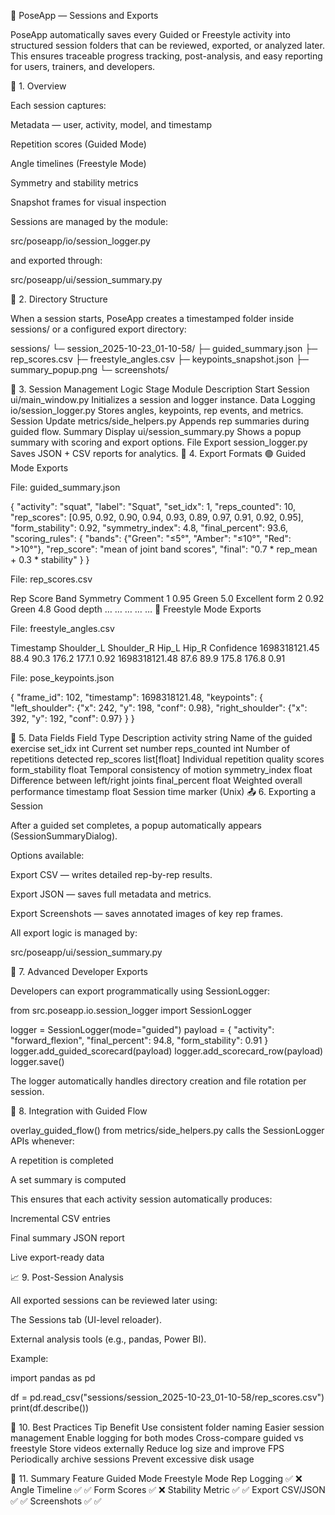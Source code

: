 📁 PoseApp — Sessions and Exports

PoseApp automatically saves every Guided or Freestyle activity into structured session folders that can be reviewed, exported, or analyzed later.
This ensures traceable progress tracking, post-analysis, and easy reporting for users, trainers, and developers.

🧩 1. Overview

Each session captures:

Metadata — user, activity, model, and timestamp

Repetition scores (Guided Mode)

Angle timelines (Freestyle Mode)

Symmetry and stability metrics

Snapshot frames for visual inspection

Sessions are managed by the module:

src/poseapp/io/session_logger.py


and exported through:

src/poseapp/ui/session_summary.py

🧱 2. Directory Structure

When a session starts, PoseApp creates a timestamped folder inside sessions/ or a configured export directory:

sessions/
└─ session_2025-10-23_01-10-58/
   ├─ guided_summary.json
   ├─ rep_scores.csv
   ├─ freestyle_angles.csv
   ├─ keypoints_snapshot.json
   ├─ summary_popup.png
   └─ screenshots/

🧠 3. Session Management Logic
Stage	Module	Description
Start Session	ui/main_window.py	Initializes a session and logger instance.
Data Logging	io/session_logger.py	Stores angles, keypoints, rep events, and metrics.
Session Update	metrics/side_helpers.py	Appends rep summaries during guided flow.
Summary Display	ui/session_summary.py	Shows a popup summary with scoring and export options.
File Export	session_logger.py	Saves JSON + CSV reports for analytics.
🧾 4. Export Formats
🟢 Guided Mode Exports

File: guided_summary.json

{
  "activity": "squat",
  "label": "Squat",
  "set_idx": 1,
  "reps_counted": 10,
  "rep_scores": [0.95, 0.92, 0.90, 0.94, 0.93, 0.89, 0.97, 0.91, 0.92, 0.95],
  "form_stability": 0.92,
  "symmetry_index": 4.8,
  "final_percent": 93.6,
  "scoring_rules": {
    "bands": {"Green": "≤5°", "Amber": "≤10°", "Red": ">10°"},
    "rep_score": "mean of joint band scores",
    "final": "0.7 * rep_mean + 0.3 * stability"
  }
}


File: rep_scores.csv

Rep	Score	Band	Symmetry	Comment
1	0.95	Green	5.0	Excellent form
2	0.92	Green	4.8	Good depth
…	…	…	…	…
🔵 Freestyle Mode Exports

File: freestyle_angles.csv

Timestamp	Shoulder_L	Shoulder_R	Hip_L	Hip_R	Confidence
1698318121.45	88.4	90.3	176.2	177.1	0.92
1698318121.48	87.6	89.9	175.8	176.8	0.91

File: pose_keypoints.json

{
  "frame_id": 102,
  "timestamp": 1698318121.48,
  "keypoints": {
    "left_shoulder": {"x": 242, "y": 198, "conf": 0.98},
    "right_shoulder": {"x": 392, "y": 192, "conf": 0.97}
  }
}

🧮 5. Data Fields
Field	Type	Description
activity	string	Name of the guided exercise
set_idx	int	Current set number
reps_counted	int	Number of repetitions detected
rep_scores	list[float]	Individual repetition quality scores
form_stability	float	Temporal consistency of motion
symmetry_index	float	Difference between left/right joints
final_percent	float	Weighted overall performance
timestamp	float	Session time marker (Unix)
📤 6. Exporting a Session

After a guided set completes, a popup automatically appears (SessionSummaryDialog).

Options available:

Export CSV — writes detailed rep-by-rep results.

Export JSON — saves full metadata and metrics.

Export Screenshots — saves annotated images of key rep frames.

All export logic is managed by:

src/poseapp/ui/session_summary.py

🧠 7. Advanced Developer Exports

Developers can export programmatically using SessionLogger:

from src.poseapp.io.session_logger import SessionLogger

logger = SessionLogger(mode="guided")
payload = {
    "activity": "forward_flexion",
    "final_percent": 94.8,
    "form_stability": 0.91
}
logger.add_guided_scorecard(payload)
logger.add_scorecard_row(payload)
logger.save()


The logger automatically handles directory creation and file rotation per session.

🧩 8. Integration with Guided Flow

overlay_guided_flow() from metrics/side_helpers.py
calls the SessionLogger APIs whenever:

A repetition is completed

A set summary is computed

This ensures that each activity session automatically produces:

Incremental CSV entries

Final summary JSON report

Live export-ready data

📈 9. Post-Session Analysis

All exported sessions can be reviewed later using:

The Sessions tab (UI-level reloader).

External analysis tools (e.g., pandas, Power BI).

Example:

import pandas as pd

df = pd.read_csv("sessions/session_2025-10-23_01-10-58/rep_scores.csv")
print(df.describe())

🧰 10. Best Practices
Tip	Benefit
Use consistent folder naming	Easier session management
Enable logging for both modes	Cross-compare guided vs freestyle
Store videos externally	Reduce log size and improve FPS
Periodically archive sessions	Prevent excessive disk usage

🎯 11. Summary
Feature	      Guided Mode	Freestyle Mode
Rep Logging	      ✅	          ❌
Angle Timeline	  ✅	          ✅
Form Scores	      ✅	          ❌
Stability Metric	✅	          ✅
Export CSV/JSON	  ✅	          ✅
Screenshots	      ✅	          ✅